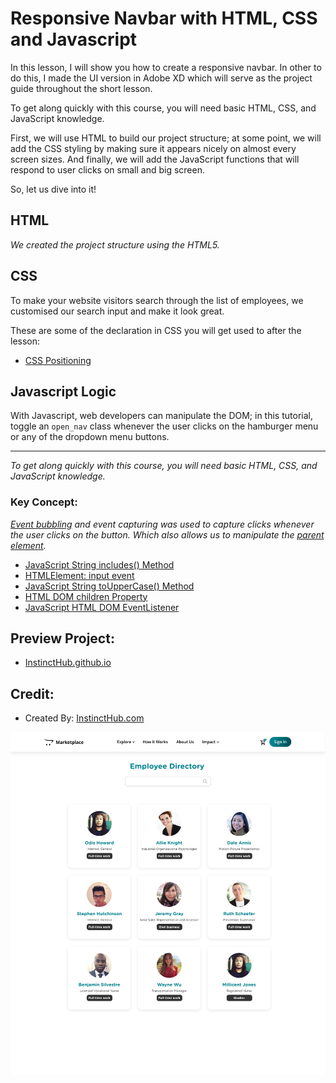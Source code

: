 # Responsive Navbar with HTML, CSS and Javascript

In this lesson, I will show you how to create a responsive navbar. In other to do this, I made the UI version in Adobe XD which will serve as the project guide throughout the short lesson. 

To get along quickly with this course, you will need basic HTML, CSS, and JavaScript knowledge.

First, we will use HTML to build our project structure; at some point, we will add the CSS styling by making sure it appears nicely on almost every screen sizes. And finally, we will add the JavaScript functions that will respond to user clicks on small and big screen. 

So, let us dive into it!

## HTML
*We created the project structure using the HTML5.*   


## CSS 
To make your website visitors search through the list of employees, we customised our search input and make it look great. 


These are some of the declaration in CSS you will get used to after the lesson: 
* [CSS Positioning](https://www.w3schools.com/css/css_positioning.asp)


## Javascript Logic
With Javascript, web developers can manipulate the DOM; in this tutorial, toggle an `open_nav` class whenever the user clicks on the hamburger menu or any of the dropdown menu buttons.

----
*To get along quickly with this course, you will need basic HTML, CSS, and JavaScript knowledge.*

### Key Concept: 

*[Event bubbling](https://javascript.info/bubbling-and-capturing) and event capturing was used to capture clicks whenever the user clicks on the button. Which also allows us to manipulate the [parent element](https://www.w3schools.com/jsref/prop_node_parentelement.asp).*

* [JavaScript String includes() Method](https://www.w3schools.com/jsref/jsref_includes.asp)
* [HTMLElement: input event](https://developer.mozilla.org/en-US/docs/Web/API/HTMLElement/input_event)
* [JavaScript String toUpperCase() Method](https://www.w3schools.com/jsref/jsref_touppercase.asp)
* [HTML DOM children Property](https://www.w3schools.com/jsref/prop_element_children.asp)
* [JavaScript HTML DOM EventListener](https://www.w3schools.com/js/js_htmldom_eventlistener.asp)



## Preview Project: 
* [InstinctHub.github.io](https://instincthub.github.io/employee-directory/)

## Credit: 
* Created By: [InstinctHub.com](https://instincthub.com/)


![Employee Directory](employee-directory.png "Employee Directory")
